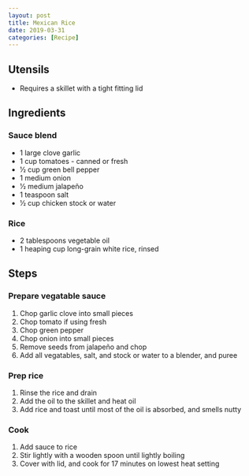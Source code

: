 ```yaml
---
layout: post
title: Mexican Rice
date: 2019-03-31
categories: [Recipe]
---
```


## Utensils

- Requires a skillet with a tight fitting lid

## Ingredients

### Sauce blend

- 1 large clove garlic
- 1 cup tomatoes - canned or fresh
- 1⁄2 cup green bell pepper
- 1 medium onion
- 1⁄2 medium jalapeño
- 1 teaspoon salt
- 1⁄2 cup chicken stock or water

### Rice

- 2 tablespoons vegetable oil
- 1 heaping cup long-grain white rice, rinsed

## Steps

### Prepare vegatable sauce

1. Chop garlic clove into small pieces
1. Chop tomato if using fresh
1. Chop green pepper
1. Chop onion into small pieces
1. Remove seeds from jalapeño and chop
1. Add all vegatables, salt, and stock or water to a blender, and puree 

### Prep rice

1. Rinse the rice and drain
1. Add the oil to the skillet and heat oil
1. Add rice and toast until most of the oil is absorbed, and smells nutty

### Cook

1. Add sauce to rice
1. Stir lightly with a wooden spoon until lightly boiling
1. Cover with lid, and cook for 17 minutes on lowest heat setting
